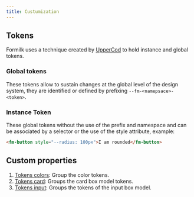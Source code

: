 ```yaml
---
title: Custumization
---
```


## Tokens

Formilk uses a technique created by [UpperCod](https://twitter.com/uppercod) to hold instance and global tokens.

### Global tokens

These tokens allow to sustain changes at the global level of the design system, they are identified or defined by prefixing `--fm-<namepsace>-<token>`.

### Instance Token

These global tokens without the use of the prefix and namespace and can be associated by a selector or the use of the style attribute, example:

```html preview
<fm-button style="--radius: 100px">I am rounded</fm-button>
```

## Custom properties

1. [Tokens colors](./tokens/colors): Group the color tokens.
2. [Tokens card](./tokens/card): Groups the card box model tokens.
3. [Tokens input](./tokens/input): Groups the tokens of the input box model.
